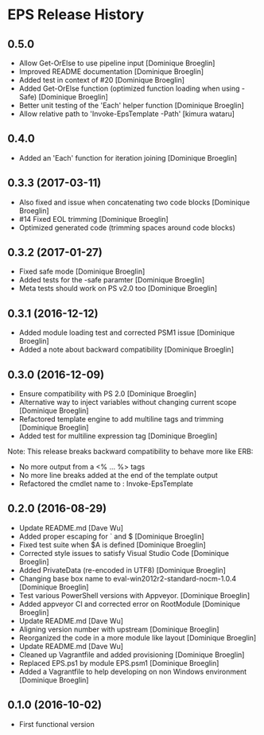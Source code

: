 # EPS Release History

## 0.5.0

 * Allow Get-OrElse to use pipeline input [Dominique Broeglin]
 * Improved README documentation [Dominique Broeglin]
 * Added test in context of #20 [Dominique Broeglin]
 * Added Get-OrElse function (optimized function loading when using -Safe) [Dominique Broeglin]
 * Better unit testing of the 'Each' helper function [Dominique Broeglin]
 * Allow relative path to 'Invoke-EpsTemplate -Path' [kimura wataru]

## 0.4.0

 * Added an 'Each' function for iteration joining [Dominique Broeglin]

## 0.3.3 (2017-03-11)

 * Also fixed and issue when concatenating two code blocks [Dominique Broeglin]
 * #14 Fixed EOL trimming [Dominique Broeglin]
 * Optimized generated code (trimming spaces around code blocks)

## 0.3.2 (2017-01-27)

 * Fixed safe mode [Dominique Broeglin]
 * Added tests for the -safe paramter [Dominique Broeglin]
 * Meta tests should work on PS v2.0 too [Dominique Broeglin]

## 0.3.1 (2016-12-12)

 * Added module loading test and corrected PSM1 issue [Dominique Broeglin]
 * Added a note about backward compatibility [Dominique Broeglin]

## 0.3.0 (2016-12-09)

 * Ensure compatibility with PS 2.0 [Dominique Broeglin]
 * Alternative way to inject variables without changing current scope [Dominique Broeglin]
 * Refactored template engine to add multiline tags and trimming [Dominique Broeglin]
 * Added test for multiline expression tag [Dominique Broeglin]

Note: This release breaks backward compatibility to behave more like ERB:

 * No more output from a <% ... %> tags
 * No more line breaks added at the end of the template output
 * Refactored the cmdlet name to : Invoke-EpsTemplate

## 0.2.0 (2016-08-29)

 * Update README.md [Dave Wu]
 * Added proper escaping for ` and $ [Dominique Broeglin]
 * Fixed test suite when $A is defined [Dominique Broeglin]
 * Corrected style issues to satisfy Visual Studio Code [Dominique Broeglin]
 * Added PrivateData (re-encoded in UTF8) [Dominique Broeglin]
 * Changing base box name to eval-win2012r2-standard-nocm-1.0.4 [Dominique Broeglin]
 * Test various PowerShell versions with Appveyor. [Dominique Broeglin]
 * Added appveyor CI and corrected error on RootModule [Dominique Broeglin]
 * Update README.md [Dave Wu]
 * Aligning version number with upstream [Dominique Broeglin]
 * Reorganized the code in a more module like layout [Dominique Broeglin]
 * Update README.md [Dave Wu]
 * Cleaned up Vagrantfile and added provisioning [Dominique Broeglin]
 * Replaced EPS.ps1 by module EPS.psm1 [Dominique Broeglin]
 * Added a Vagrantfile to help developing on non Windows environment [Dominique Broeglin]

## 0.1.0 (2016-10-02)

 * First functional version
